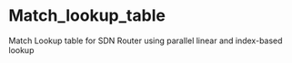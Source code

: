 # Match_lookup_table
Match Lookup table for SDN Router using parallel linear and index-based lookup
